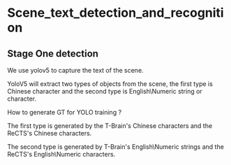 # Scene_text_detection_and_recognition

## Stage One detection
We use yolov5 to capture the text of the scene.

YoloV5 will extract two types of objects from the scene, the first type is Chinese character and the second type is English\Numeric string or character.

How to generate GT for YOLO training ?

The first type is generated by the T-Brain's Chinese characters and the ReCTS's Chinese characters.

The second type is generated by T-Brain's English\Numeric strings and the ReCTS's English\Numeric characters.

